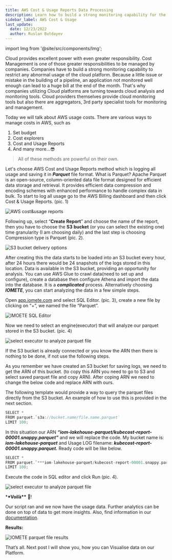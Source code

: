 ```yaml
---
title: AWS Cost & Usage Reports Data Processing
description: Learn how to build a strong monitoring capability for the usage of the cloud platform for the best cost management for data processing.
sidebar_label: AWS Cost & Usage
last_update:
  date: 12/23/2022
  author: Ruslan Butdayev
---
```


import Img from '@site/src/components/Img';

Cloud provides excellent power with even greater responsibility. Cost Management is one of those greater responsibilities to be managed by companies. Companies have to build a strong monitoring capability to restrict any abnormal usage of the cloud platform. Because a little issue or mistake in the building of a pipeline, an application not monitored well enough can lead to a huge bill at the end of the month. That's why companies utilizing Cloud platforms are turning towards cloud analysis and monitoring tools. Cloud providers themselves provide cloud monitoring tools but also there are aggregators, 3rd party specialist tools for monitoring and management.

Today we will talk about AWS usage costs. There are various ways to manage costs in AWS, such as

1. Set budget
2. Cost explorers
3. Cost and Usage Reports
4. And many more…😎

> All of these methods are powerful on their own.

Let's choose AWS Cost and Usage Reports method which is logging all usage and saving it in **_Parquet_** file format. What is Parquet? Apache Parquet is an open-source, column-oriented data file format designed for efficient data storage and retrieval. It provides efficient data compression and encoding schemes with enhanced performance to handle complex data in bulk.
To start to log all usage go to the AWS Billing dashboard and then click Cost & Usage Reports. (pic. 1)

<!-- ![AWS cost&usage reports](/img/guides/aws-cost-usage/aws-cost-usage-reports.png) -->

<Img src="/img/guides/aws-cost-usage/aws-cost-usage-reports.png" alt="AWS cost&usage reports"/>

Following up, select “**Create Report**” and choose the name of the report, then you have to choose the **S3** **bucket** (or you can select the existing one) time granularity (I am choosing daily) and the last step is choosing Compression type is Parquet (pic. 2).

<!-- ![S3 bucket delivery options](/img/guides/aws-cost-usage/s3-bucket-delivery-options.png) -->

<Img src="/img/guides/aws-cost-usage/s3-bucket-delivery-options.png" alt="S3 bucket delivery options"/>

After creating this the data starts to be loaded into an S3 bucket every hour, after 24 hours there would be 24 snapshots of the logs stored in this location.
Data is available in the S3 bucket, providing an opportunity for analysis. You can use AWS Glue to crawl data(need to set up and configure), create a database then configure Athena and import the data into the database. It is a **_complicated_** process. Alternatively choosing **_IOMETE_**, you can start analyzing the data in a few simple steps.

Open [app.iomete.com](http://app.iomete.com/) and select SQL Editor. (pic. 3), create a new file by clicking on “+”, we named the file “Parquet”.

<!-- ![Screenshot 2022-12-09 at 02.36.32.png](AWS%20Cost%20&%20Usage%20Reports%20Data%20Processing%2041222eb656c243398b7f0a748b9ed0b2/Screenshot_2022-12-09_at_02.36.32.png) -->

<Img src="/img/guides/aws-cost-usage/iomete-sql-editor.png" alt="IMOETE SQL Editor"/>

Now we need to select an engine(executor) that will analyze our parquet stored in the S3 bucket. (pic. 4)

<!-- ![Screenshot 2022-12-09 at 02.37.35.png](static/img/guides/aws-cost-usage/select-ececutor-to-analyze-parquet.png) -->

<Img src="/img/guides/aws-cost-usage/select-ececutor-to-analyze-parquet.png" alt="select executor to analyze parquet file"/>

If the S3 bucket is already connected or you know the ARN then there is nothing to be done, if not use the following steps.

As you remember we have created an S3 bucket for saving logs, we need to get the ARN of this bucket. (to copy this ARN you need to go to S3 and select saved parquet file and copy ARN). After coping ARN we need to change the below code and replace ARN with ours.

The following template would provide a way to query the parquet files directly from the S3 bucket. An example of how to use this is provided in the next section.

```rust
SELECT *
FROM parquet.`s3a://bucket.name/file.name.parquet`
LIMIT 100;
```

In this situation our ARN **_“iom-lakehouse-parquet/kubecost-report-00001.snappy.parquet”_** and we will replace the code. My bucket name is: **_iom-lakehouse-parquet_** and Usage LOG filename: **_kubecost-report-00001.snappy.parquet._** Ready code will be like below.

```rust
SELECT *
FROM parquet.`***iom-lakehouse-parquet/kubecost-report-00001.snappy.parquet***`
LIMIT 100;
```

Execute the code in SQL editor and click Run (pic. 4).

<!-- ![Screenshot 2022-12-09 at 02.40.32.png](static/img/guides/aws-cost-usage/run-sql-editor.png) -->

<Img src="/img/guides/aws-cost-usage/select-ececutor-to-analyze-parquet.png" alt="select executor to analyze parquet file"/>

\***\*Voilà\*\*** 🥳!

Our script ran and we now have the usage data. Further analytics can be done on top of data to get more insights. Also, find information in our [documentation](/docs/).

**Results:**

<Img src="/img/guides/aws-cost-usage/parquet-files-iomete.png" alt="IOMETE parquet file results"/>

<!-- ![IOMETE parquet file results](/img/guides/aws-cost-usage/parquet-files-iomete.png) -->

That’s all.
Next post I will show you, how you can Visualise data on our Platform.
